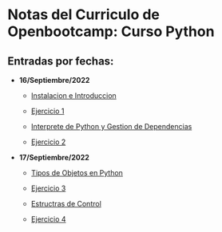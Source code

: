 # Notas del Curriculo de Openbootcamp: Curso Python

## Entradas por fechas:

- **16/Septiembre/2022**
    - [Instalacion e Introduccion](./16_sep_2022/instalacion_intro.md)

    - [Ejercicio 1](./16_sep_2022/ejercicio1.md)

    - [Interprete de Python y Gestion de Dependencias](./16_sep_2022/interprete_python.md)

    - [Ejercicio 2](./16_sep_2022/ejercicio2.md)

- **17/Septiembre/2022**
    - [Tipos de Objetos en Python](./17_sep_2022/tipos_de_objetos_py.md)

    - [Ejercicio 3](./17_sep_2022/ejercicio3.md)

    - [Estructras de Control](./17_sep_2022/estructuras_control.md)

    - [Ejercicio 4](./17_sep_2022/ejercicio4.md)